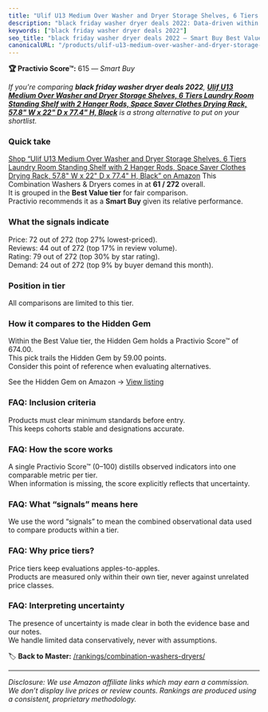 ```yaml
---
title: "Ulif U13 Medium Over Washer and Dryer Storage Shelves, 6 Tiers Laundry Room Standing Shelf with 2 Hanger Rods, Space Saver Clothes Drying Rack, 57.8\" W x 22\" D x 77.4\" H, Black"
description: "black friday washer dryer deals 2022: Data-driven within Best Value ranking using the Practivio Score™. Positioned by quality, value, demand, findability, mome…"
keywords: ["black friday washer dryer deals 2022"]
seo_title: "black friday washer dryer deals 2022 — Smart Buy Best Value (2025)"
canonicalURL: "/products/ulif-u13-medium-over-washer-and-dryer-storage-shelves-6-tiers-laundry-room-standing-shelf-with-2-hanger-rods-space-saver-clothes-drying-rack-578-w-x-22-d-x-774-h-black-B0D78S5N38/"
---
```


**🏆 Practivio Score™:** 615 — _Smart Buy_


*If you're comparing **black friday washer dryer deals 2022**, **[Ulif U13 Medium Over Washer and Dryer Storage Shelves, 6 Tiers Laundry Room Standing Shelf with 2 Hanger Rods, Space Saver Clothes Drying Rack, 57.8" W x 22" D x 77.4" H, Black](https://www.amazon.com/dp/B0D78S5N38?tag=practivio-20)** is a strong alternative to put on your shortlist.*
### Quick take
[Shop “Ulif U13 Medium Over Washer and Dryer Storage Shelves, 6 Tiers Laundry Room Standing Shelf with 2 Hanger Rods, Space Saver Clothes Drying Rack, 57.8" W x 22" D x 77.4" H, Black” on Amazon](https://www.amazon.com/dp/B0D78S5N38?tag=practivio-20)
This Combination Washers & Dryers comes in at **61 / 272** overall.  
It is grouped in the **Best Value tier** for fair comparison.  
Practivio recommends it as a **Smart Buy** given its relative performance.

### What the signals indicate
Price: 72 out of 272 (top 27% lowest-priced).  
Reviews: 44 out of 272 (top 17% in review volume).  
Rating: 79 out of 272 (top 30% by star rating).  
Demand: 24 out of 272 (top 9% by buyer demand this month).

### Position in tier
All comparisons are limited to this tier.

### How it compares to the Hidden Gem
Within the Best Value tier, the Hidden Gem holds a Practivio Score™ of 674.00.  
This pick trails the Hidden Gem by 59.00 points.  
Consider this point of reference when evaluating alternatives.  

See the Hidden Gem on Amazon → [View listing](https://www.amazon.com/dp/B01ALBMIEI?tag=practivio-20)

### FAQ: Inclusion criteria
Products must clear minimum standards before entry.  
This keeps cohorts stable and designations accurate.

### FAQ: How the score works
A single Practivio Score™ (0–100) distills observed indicators into one comparable metric per tier.  
When information is missing, the score explicitly reflects that uncertainty.

### FAQ: What “signals” means here
We use the word “signals” to mean the combined observational data used to compare products within a tier.

### FAQ: Why price tiers?
Price tiers keep evaluations apples-to-apples.  
Products are measured only within their own tier, never against unrelated price classes.

### FAQ: Interpreting uncertainty
The presence of uncertainty is made clear in both the evidence base and our notes.  
We handle limited data conservatively, never with assumptions.


🏷️ **Back to Master:** [/rankings/combination-washers-dryers/](/rankings/combination-washers-dryers/)

---
_Disclosure: We use Amazon affiliate links which may earn a commission. We don’t display live prices or review counts. Rankings are produced using a consistent, proprietary methodology._
